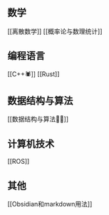 ## 数学
[[离散数学]]
[[概率论与数理统计]]

## 编程语言
[[C++🕷️]]
[[Rust]]

## 数据结构与算法
[[数据结构与算法👩‍💼]]

## 计算机技术
[[ROS]]
## 其他
[[Obsidian和markdown用法]]

